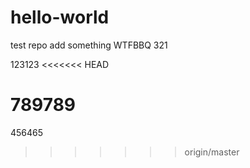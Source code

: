hello-world
===========

test repo
add something
WTFBBQ 321

123123
<<<<<<< HEAD

789789
=======
456465
>>>>>>> origin/master
